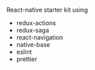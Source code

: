 React-native starter kit
using

- redux-actions
- redux-saga
- react-navigation
- native-base
- eslint
- prettier

